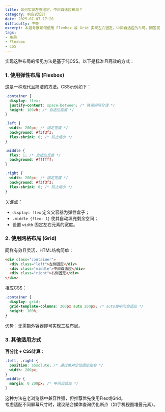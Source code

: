 ```yaml
---
title: 如何实现左右固定，中间自适应布局？
category: 响应式设计
date: 2025-07-07 17:20
difficulty: 中等
excerpt: 本题考察如何使用 Flexbox 或 Grid 实现左右固定，中间自适应的布局。回答提供了多种方法和代码示例。
tags:
- 布局
- Flexbox
- CSS
---
```

实现这种布局的常见方法是基于纯CSS。以下是标准且高效的方式：

### 1. 使用弹性布局 (Flexbox)  
这是一种现代且简洁的方法。CSS示例如下：  
```css  
.container {
  display: flex;
  justify-content: space-between; /* 确保间隔合理 */
  height: 100vh; /* 自适应高度 */
}

.left {
  width: 200px; /* 固定宽度 */
  background: #f3f3f3;
  flex-shrink: 0; /* 防止缩小 */
}

.middle {
  flex: 1; /* 自适应宽度 */
  background: #ffffff;
}

.right {
  width: 200px; /* 固定宽度 */
  background: #f3f3f3;
  flex-shrink: 0; /* 防止缩小 */
}  
```  
关键点：  
- `display: flex` 定义父容器为弹性盒子；  
- `.middle {flex: 1}` 使其自动填充剩余空间；  
- 设置 `width` 固定左右元素的宽度。

### 2. 使用网格布局 (Grid)  
同样有效且灵活，HTML结构简单：  
```html
<div class="container">
  <div class="left">左侧固定</div>
  <div class="middle">中间自适应</div>
  <div class="right">右侧固定</div>
</div>  
```  
相应CSS：  
```css  
.container {
  display: grid;
  grid-template-columns: 200px auto 200px; /* auto使中间自适应 */
  height: 100%;
}
```  
优势：无需额外容器即可实现三栏布局。

### 3. 其他适用方式  
**百分比 + CSS计算**：  
```css  
.left, .right {
  position: absolute; /* 通过绝对定位固定左右 */
  width: 200px;
}
.middle {
  margin: 0 200px; /* 中间自适应 */
}  
``` 
这种方法在老浏览器中兼容性强，但推荐优先使用Flex或Grid。  
考虑适配不同屏幕尺寸时，建议结合媒体查询优化断点（如手机视图堆叠元素）。
